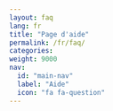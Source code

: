 ```yaml
---
layout: faq
lang: fr
title: "Page d'aide"
permalink: /fr/faq/
categories:
weight: 9000
nav:
  id: "main-nav"
  label: "Aide"
  icon: "fa fa-question"
---
```

